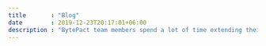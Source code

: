 ```yaml
---
title       : "Blog"
date        : 2019-12-23T20:17:01+06:00
description : "BytePact team members spend a lot of time extending their experience in software engineering by learning new technologies, frameworks, programming languages and concepts. We happily share your knowledge with you! Follow our blog for the latest updates."
---
```


